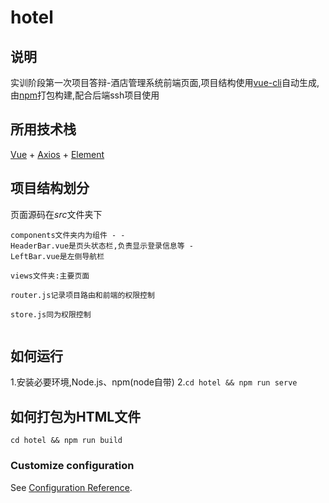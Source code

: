 hotel
===
## 说明
实训阶段第一次项目答辩-酒店管理系统前端页面,项目结构使用[vue-cli](https://cli.vuejs.org/zh/)自动生成,由[npm](https://www.npmjs.cn/)打包构建,配合后端ssh项目使用

## 所用技术栈
[Vue](https://cn.vuejs.org/) + [Axios](http://www.axios-js.com/) + [Element](https://element.eleme.cn/#/)

## 项目结构划分
页面源码在*src*文件夹下  
<code><pre>components文件夹内为组件 - 
        - HeaderBar.vue是页头状态栏,负责显示登录信息等
        - LeftBar.vue是左侧导航栏  
views文件夹:主要页面  
router.js记录项目路由和前端的权限控制  
store.js同为权限控制  
</pre></code>
## 如何运行
1.安装必要环境,Node.js、npm(node自带)
2.`cd hotel && npm run serve`

## 如何打包为HTML文件
`cd hotel && npm run build`


### Customize configuration
See [Configuration Reference](https://cli.vuejs.org/config/).
